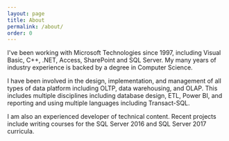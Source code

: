 ```yaml
---
layout: page
title: About
permalink: /about/
order: 0
---
```


I've  been working with Microsoft Technologies since 1997, including Visual Basic, C++, .NET, Access, SharePoint and SQL Server. My many years of industry experience is backed by a degree in Computer Science.

I have been involved in the design, implementation, and management of all types of data platform including OLTP, data warehousing, and OLAP. This includes multiple disciplines including database design, ETL, Power BI, and reporting and using multiple languages including Transact-SQL.

I am also an experienced developer of technical content. Recent projects include writing courses for the SQL Server 2016 and SQL Server 2017 curricula. 